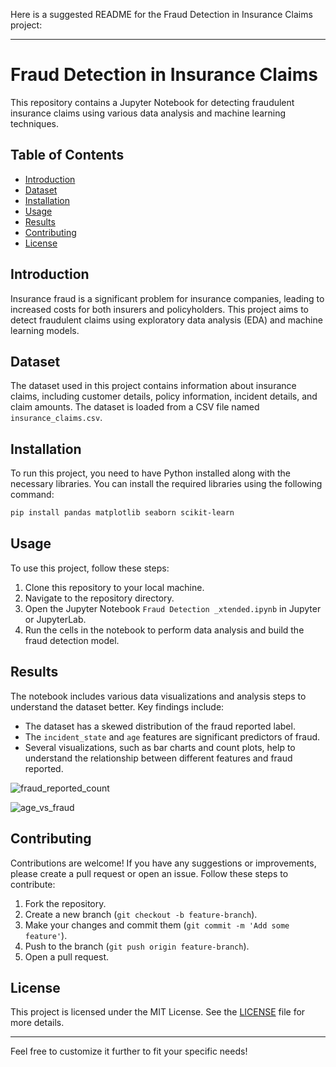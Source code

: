 Here is a suggested README for the Fraud Detection in Insurance Claims project:

---

# Fraud Detection in Insurance Claims

This repository contains a Jupyter Notebook for detecting fraudulent insurance claims using various data analysis and machine learning techniques.

## Table of Contents

- [Introduction](#introduction)
- [Dataset](#dataset)
- [Installation](#installation)
- [Usage](#usage)
- [Results](#results)
- [Contributing](#contributing)
- [License](#license)

## Introduction

Insurance fraud is a significant problem for insurance companies, leading to increased costs for both insurers and policyholders. This project aims to detect fraudulent claims using exploratory data analysis (EDA) and machine learning models.

## Dataset

The dataset used in this project contains information about insurance claims, including customer details, policy information, incident details, and claim amounts. The dataset is loaded from a CSV file named `insurance_claims.csv`.

## Installation

To run this project, you need to have Python installed along with the necessary libraries. You can install the required libraries using the following command:

```bash
pip install pandas matplotlib seaborn scikit-learn
```

## Usage

To use this project, follow these steps:

1. Clone this repository to your local machine.
2. Navigate to the repository directory.
3. Open the Jupyter Notebook `Fraud Detection _xtended.ipynb` in Jupyter or JupyterLab.
4. Run the cells in the notebook to perform data analysis and build the fraud detection model.

## Results

The notebook includes various data visualizations and analysis steps to understand the dataset better. Key findings include:

- The dataset has a skewed distribution of the fraud reported label.
- The `incident_state` and `age` features are significant predictors of fraud.
- Several visualizations, such as bar charts and count plots, help to understand the relationship between different features and fraud reported.

![fraud_reported_count](path_to_your_image.png)

![age_vs_fraud](path_to_your_image.png)

## Contributing

Contributions are welcome! If you have any suggestions or improvements, please create a pull request or open an issue. Follow these steps to contribute:

1. Fork the repository.
2. Create a new branch (`git checkout -b feature-branch`).
3. Make your changes and commit them (`git commit -m 'Add some feature'`).
4. Push to the branch (`git push origin feature-branch`).
5. Open a pull request.

## License

This project is licensed under the MIT License. See the [LICENSE](LICENSE) file for more details.

---

Feel free to customize it further to fit your specific needs!
